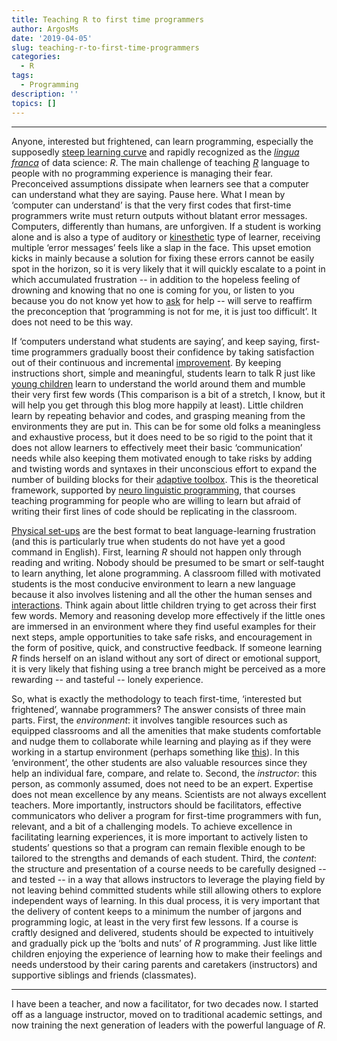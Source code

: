 ```yaml
---
title: Teaching R to first time programmers
author: ArgosMs
date: '2019-04-05'
slug: teaching-r-to-first-time-programmers
categories:
  - R
tags:
  - Programming
description: ''
topics: []
---
```


***

Anyone, interested but frightened, can learn programming, especially the supposedly [steep learning curve](https://www.reddit.com/r/Rlanguage/comments/979ebq/why_do_people_say_r_has_a_steep_learning_curve/) and rapidly recognized as the [*lingua franca*](https://blog.revolutionanalytics.com/2013/11/the-rise-of-r-as-the-language-of-analytics.html) of data science: *R*. The main challenge of teaching [*R*](https://www.youtube.com/watch?v=XcBLEVknqvY) language to people with no programming experience is managing their fear. Preconceived assumptions dissipate when learners see that a computer can understand what they are saying. Pause here. What I mean by ‘computer can understand’ is that the very first codes that first-time programmers write must return outputs without blatant error messages. Computers, differently than humans, are unforgiven. If a student is working alone and is also a type of auditory or [kinesthetic](https://www.inc.com/molly-reynolds/how-to-spot-visual-auditory-and-kinesthetic-learni.html) type of learner, receiving multiple ‘error messages’ feels like a slap in the face. This upset emotion kicks in mainly because a solution for fixing these errors cannot be easily spot in the horizon, so it is very likely that it will quickly escalate to a point in which accumulated frustration -- in addition to the hopeless feeling of drowning and knowing that no one is coming for you, or listen to you because you do not know yet how to [ask](https://www.wikihow.com/Ask-a-Question-on-Stack-Overflow) for help -- will serve to reaffirm the preconception that ‘programming is not for me, it is just too difficult’. It does not need to be this way.

If ‘computers understand what students are saying’, and keep saying, first-time programmers gradually boost their confidence by taking satisfaction out of their continuous and incremental [improvement](https://qz.com/work/1183536/the-japanese-philosophy-of-kaizen-can-reinvent-your-daily-routine/). By keeping instructions short, simple and meaningful, students learn to talk R just like [young children](https://www.parenting.com/article/how-children-learn-to-talk) learn to understand the world around them and mumble their very first few words (This comparison is a bit of a stretch, I know, but it will help you get through this blog more happily at least). Little children learn by repeating behavior and codes, and grasping meaning from the environments they are put in. This can be for some old folks a meaningless and exhaustive process, but it does need to be so rigid to the point that it does not allow learners to effectively meet their basic ‘communication’ needs while also keeping them motivated enough to take risks by adding and twisting words and syntaxes in their unconscious effort to expand the number of building blocks for their [adaptive toolbox](https://www.youtube.com/watch?v=yI8dFWpWOZM&t=4s). This is the theoretical framework, supported by [neuro linguistic programming](https://www.youtube.com/watch?v=M5ZcXm3HvtA), that courses teaching programming for people who are willing to learn but afraid of writing their first lines of code should be replicating in the classroom. 

[Physical set-ups](https://www.opencolleges.edu.au/informed/features/where-higher-education-and-technology-intersect-an-interview-with-kevin-guidry/) are the best format to beat language-learning frustration (and this is particularly true when students do not have yet a good command in English). First, learning *R* should not happen only through reading and writing. Nobody should be presumed to be smart or self-taught to learn anything, let alone programming. A classroom filled with motivated students is the most conducive environment to learn a new language because it also involves listening and all the other the human senses and [interactions](https://www.teachthought.com/learning/10-characteristics-of-a-highly-effective-learning-environment/). Think again about little children trying to get across their first few words. Memory and reasoning develop more effectively if the little ones are immersed in an environment where they find useful examples for their next steps, ample opportunities to take safe risks, and encouragement in the form of positive, quick, and constructive feedback. If someone learning *R* finds herself on an island without any sort of direct or emotional support, it is very likely that fishing using a tree branch might be perceived as a more rewarding -- and tasteful -- lonely experience.

So, what is exactly the methodology to teach first-time, ‘interested but frightened’, wannabe programmers? The answer consists of three main parts. First, the *environment*: it involves tangible resources such as equipped classrooms and all the amenities that make students comfortable and nudge them to collaborate while learning and playing as if they were working in a startup environment (perhaps something like [this](https://www.google.com/imgres?imgurl=https%3A%2F%2Fi.pinimg.com%2Foriginals%2F54%2F9c%2Feb%2F549ceb5b1abd5787c0a33c9045456708.jpg&imgrefurl=https%3A%2F%2Fwww.pinterest.com%2Fpin%2F31103053657515242%2F&docid=ixVuqwJ7tPZSMM&tbnid=ewij5xkR9y030M%3A&vet=10ahUKEwiA263M-rPhAhUDZKwKHdKOA-IQMwhBKAEwAQ..i&w=3264&h=2448&bih=678&biw=1383&q=startup%20classroom%20setups&ved=0ahUKEwiA263M-rPhAhUDZKwKHdKOA-IQMwhBKAEwAQ&iact=mrc&uact=8)). In this ‘environment’, the other students are also valuable resources since they help an individual fare, compare, and relate to. Second, the *instructor*: this person, as commonly assumed, does not need to be an expert. Expertise does not mean excellence by any means. Scientists are not always excellent teachers. More importantly, instructors should be facilitators, effective communicators who deliver a program for first-time programmers with fun, relevant, and a bit of a challenging models. To achieve excellence in facilitating learning experiences, it is more important to actively listen to students’ questions so that a program can remain flexible enough to be tailored to the strengths and demands of each student. Third, the *content*: the structure and presentation of a course needs to be carefully designed -- and tested -- in a way that allows instructors to leverage the playing field by not leaving behind committed students while still allowing others to explore independent ways of learning. In this dual process, it is very important that the delivery of content keeps to a minimum the number of jargons and programming logic, at least in the very first few lessons. If a course is craftly designed and delivered, students should be expected to intuitively and gradually pick up the ‘bolts and nuts’ of *R* programming. Just like little children enjoying the experience of learning how to make their feelings and needs understood by their caring parents and caretakers (instructors) and supportive siblings and friends (classmates). 

***

I have been a teacher, and now a facilitator, for two decades now. I started off as a language instructor, moved on to traditional academic settings, and now training the next generation of leaders with the powerful language of *R*. 
